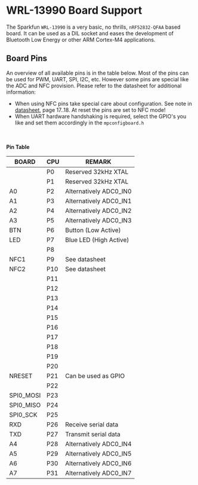 # WRL-13990 Board Support

The Sparkfun `WRL-13990` is a very basic, no thrills, `nRF52832-QFAA` based board. It can be used as a DIL socket and eases the development of Bluetooth Low Energy or other ARM Cortex-M4 applications.

## Board Pins
An overview of all available pins is in the table below. Most of the pins can be used for PWM, UART, SPI, I2C, etc. However some pins are special like the ADC and NFC provision. Please refer to the datasheet for additional information:

- When using NFC pins take special care about configuration. See note in [datasheet](http://infocenter.nordicsemi.com/pdf/nRF52832_PS_v1.4.pdf), page 17..18. At reset the pins are set to NFC mode!
- When UART hardware handshaking is required, select the GPIO's you like and set them accordingly in the `mpconfigboard.h`
<br><br><br>

**Pin Table**

| BOARD     | CPU | REMARK                 |
|-----------|-----|------------------------|
|           | P0  | Reserved 32kHz XTAL    |  
|           | P1  | Reserved 32kHz XTAL    |
| A0        | P2  | Alternatively ADC0_IN0 |
| A1        | P3  | Alternatively ADC0_IN1 |
| A2        | P4  | Alternatively ADC0_IN2 |
| A3        | P5  | Alternatively ADC0_IN3 |
| BTN       | P6  | Button (Low Active)    |
| LED       | P7  | Blue LED (High Active) |
|           | P8  |                        |
| NFC1      | P9  | See datasheet          |
| NFC2      | P10 | See datasheet          |
|           | P11 |                        |
|           | P12 |                        |
|           | P13 |                        |
|           | P14 |                        |
|           | P15 |                        |
|           | P16 |                        |  
|           | P17 |                        |
|           | P18 |                        |
|           | P19 |                        |
|           | P20 |                        |
| NRESET    | P21 | Can be used as GPIO    |
|           | P22 |                        |
| SPI0_MOSI | P23 |                        |
| SPI0_MISO | P24 |                        |
| SPI0_SCK  | P25 |                        |
| RXD       | P26 | Receive serial data    |
| TXD       | P27 | Transmit serial data   |
| A4        | P28 | Alternatively ADC0_IN4 |
| A5        | P29 | Alternatively ADC0_IN5 |
| A6        | P30 | Alternatively ADC0_IN6 |
| A7        | P31 | Alternatively ADC0_IN7 |
